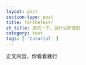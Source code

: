 ```yaml
---
layout: post
section-type: post
title: forTheTest!
zh_title: 测试一下，没什么好说的
category: test
tags: [ 'tutorial' ]
---
```


正文内容，你看看就行
